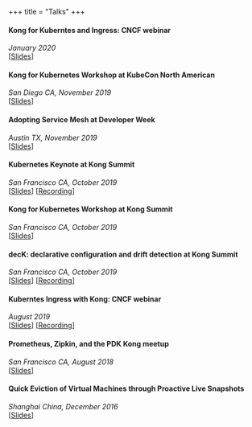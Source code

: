 +++
title = "Talks"
+++

<h4> Kong for Kuberntes and Ingress: CNCF webinar</h4>
<i>January 2020</i><br>
[<a href="https://drive.google.com/file/d/1ZKAa5p2rtYWS12kalwLVQ1RKBWWDGjUU/view" target="_blank">Slides</a>]

<h4>Kong for Kubernetes Workshop at KubeCon North American</h4>
<i>San Diego CA, November 2019</i><br>
[<a href="https://drive.google.com/file/d/1khMzna1QTzhDFRujWNhkn7gip-ykApwb/view" target="_blank">Slides</a>]

<h4>Adopting Service Mesh at Developer Week</h4>
<i>Austin TX, November 2019</i><br>
[<a href="https://drive.google.com/file/d/1ggvp5FnGXOW_kBMVf4LYQqgvD6XLN2V8/view" target="_blank">Slides</a>]

<h4>Kubernetes Keynote at Kong Summit</h4>
<i>San Francisco CA, October 2019</i><br>
[<a href="https://drive.google.com/file/d/11s6CaMY5bdw5jG83HAYmQ7k5XIgIIKXw/view" target="_blank">Slides</a>]
[<a href="https://www.youtube.com/watch?v=UJrBFuRZUiY" target="_blank">Recording</a>]

<h4>Kong for Kubernetes Workshop at Kong Summit</h4>
<i>San Francisco CA, October 2019</i><br>
[<a href="https://drive.google.com/file/d/1_RbtgsyhN37TL-WjkJwW1_Sr20EyEGTB/view" target="_blank">Slides</a>]

<h4>decK: declarative configuration and drift detection at Kong Summit</h4>
<i>San Francisco CA, October 2019</i><br>
[<a href="https://drive.google.com/file/d/16PuYJgzW8WRTjou8Pk_qtc_aOtLn5OPR/view" target="_blank">Slides</a>]
[<a href="https://www.youtube.com/watch?v=fzpNC5vWE3g" target="_blank">Recording</a>]

<h4>Kuberntes Ingress with Kong: CNCF webinar</h4>
<i>August 2019</i><br>
[<a href="https://drive.google.com/file/d/1JKbCjEJ2AdR8BwN0QHbElOo8eLdI0slh/view" target="_blank">Slides</a>]
[<a href="https://www.youtube.com/watch?v=1Whw7ewzvC8" target="_blank">Recording</a>]

<h4>Prometheus, Zipkin, and the PDK Kong meetup</h4>
<i>San Francisco CA, August 2018</i><br>
[<a href="https://drive.google.com/file/d/1mXu91xpkzb7uKhvDKBC4CCz2-udHO_Lb/view" target="_blank">Slides</a>]

<h4>Quick Eviction of Virtual Machines through Proactive Live Snapshots</h4>
<i>Shanghai China, December 2016</i><br>
[<a href="https://drive.google.com/file/d/1eUFp4kf9HlS77IJLrtKLtpVr79RgtgqN/view" target="_blank">Slides</a>]
